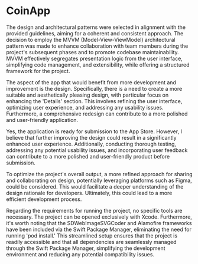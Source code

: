 # CoinApp

The design and architectural patterns were selected in alignment with the provided guidelines, aiming for a coherent and consistent approach. The decision to employ the MVVM (Model-View-ViewModel) architectural pattern was made to enhance collaboration with team members during the project's subsequent phases and to promote codebase maintainability. MVVM effectively segregates presentation logic from the user interface, simplifying code management, and extensibility, while offering a structured framework for the project.

The aspect of the app that would benefit from more development and improvement is the design. Specifically, there is a need to create a more suitable and aesthetically pleasing design, with particular focus on enhancing the 'Details' section. This involves refining the user interface, optimizing user experience, and addressing any usability issues. Furthermore, a comprehensive redesign can contribute to a more polished and user-friendly application. 

Yes, the application is ready for submission to the App Store. However, I believe that further improving the design could result in a significantly enhanced user experience. Additionally, conducting thorough testing, addressing any potential usability issues, and incorporating user feedback can contribute to a more polished and user-friendly product before submission.

To optimize the project's overall output, a more refined approach for sharing and collaborating on design, potentially leveraging platforms such as Figma, could be considered. This would facilitate a deeper understanding of the design rationale for developers. Ultimately, this could lead to a more efficient development process.

Regarding the requirements for running the project, no specific tools are necessary. The project can be opened exclusively with Xcode. Furthermore, it's worth noting that the SDWebImageSVGCoder and Alamofire frameworks have been included via the Swift Package Manager, eliminating the need for running 'pod install.' This streamlined setup ensures that the project is readily accessible and that all dependencies are seamlessly managed through the Swift Package Manager, simplifying the development environment and reducing any potential compatibility issues.
